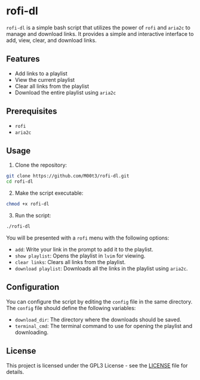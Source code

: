 # rofi-dl

`rofi-dl` is a simple bash script that utilizes the power of `rofi` and `aria2c`
to manage and download links. It provides a simple and interactive interface to
add, view, clear, and download links.

## Features

- Add links to a playlist
- View the current playlist
- Clear all links from the playlist
- Download the entire playlist using `aria2c`

## Prerequisites

- `rofi`
- `aria2c`

## Usage

1. Clone the repository:

```sh
git clone https://github.com/M00t3/rofi-dl.git
cd rofi-dl
```

2. Make the script executable:

```sh
chmod +x rofi-dl
```

3. Run the script:

```sh
./rofi-dl
```

You will be presented with a `rofi` menu with the following options:

- `add`: Write your link in the prompt to add it to the playlist.
- `show playlist`: Opens the playlist in `lvim` for viewing.
- `clear links`: Clears all links from the playlist.
- `download playlist`: Downloads all the links in the playlist using `aria2c`.

## Configuration

You can configure the script by editing the `config` file in the same directory. The `config` file should define the following variables:

- `download_dir`: The directory where the downloads should be saved.
- `terminal_cmd`: The terminal command to use for opening the playlist and downloading.

## License

This project is licensed under the GPL3 License - see the [LICENSE](LICENSE.txt) file for details.
